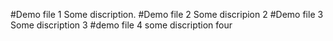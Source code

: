 #Demo file 1
Some discription.
#Demo file 2
Some discripion 2
#Demo file 3
Some discription 3
#demo file 4
some discription four
